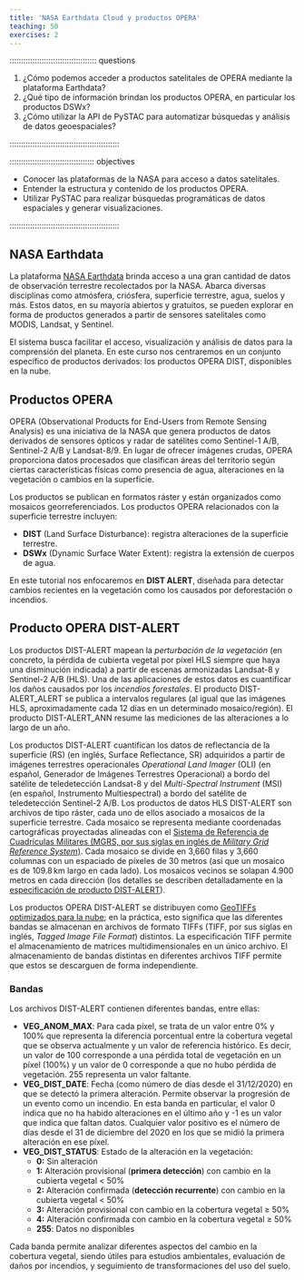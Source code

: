 ```yaml
---
title: 'NASA Earthdata Cloud y productos OPERA'
teaching: 50
exercises: 2
---
```


:::::::::::::::::::::::::::::::::::::: questions 

1. ¿Cómo podemos acceder a productos satelitales de OPERA mediante la plataforma Earthdata?
2. ¿Qué tipo de información brindan los productos OPERA, en particular los productos DSWx?
3. ¿Cómo utilizar la API de PySTAC para automatizar búsquedas y análisis de datos geoespaciales?

::::::::::::::::::::::::::::::::::::::::::::::::

::::::::::::::::::::::::::::::::::::: objectives

- Conocer las plataformas de la NASA para acceso a datos satelitales.
- Entender la estructura y contenido de los productos OPERA.
- Utilizar PySTAC para realizar búsquedas programáticas de datos espaciales y generar visualizaciones.


::::::::::::::::::::::::::::::::::::::::::::::::


## NASA Earthdata

La plataforma [NASA Earthdata](https://www.earthdata.nasa.gov/) brinda acceso a una gran cantidad de datos de observación terrestre recolectados por la NASA. Abarca diversas disciplinas como atmósfera, criósfera, superficie terrestre, agua, suelos y más. Estos datos, en su mayoría abiertos y gratuitos, se pueden explorar en forma de productos generados a partir de sensores satelitales como MODIS, Landsat, y Sentinel.

El sistema busca facilitar el acceso, visualización y análisis de datos para la comprensión del planeta. En este curso nos centraremos en un conjunto específico de productos derivados: los productos OPERA DIST, disponibles en la nube.


## Productos OPERA

OPERA (Observational Products for End-Users from Remote Sensing Analysis) es una iniciativa de la NASA que genera productos de datos derivados de sensores ópticos y radar de satélites como Sentinel-1 A/B, Sentinel-2 A/B y Landsat-8/9. En lugar de ofrecer imágenes crudas, OPERA proporciona datos procesados que clasifican áreas del territorio según ciertas características físicas como presencia de agua, alteraciones en la vegetación o cambios en la superficie.

Los productos se publican en formatos ráster y están organizados como mosaicos georreferenciados. Los productos OPERA relacionados con la superficie terrestre incluyen:

- **DIST** (Land Surface Disturbance): registra alteraciones de la superficie terrestre.
- **DSWx** (Dynamic Surface Water Extent): registra la extensión de cuerpos de agua.

En este tutorial nos enfocaremos en **DIST ALERT**, diseñada para detectar cambios recientes en la vegetación como los causados por deforestación o incendios.



## Producto OPERA DIST-ALERT

Los productos DIST-ALERT mapean la _perturbación de la vegetación_ (en concreto, la pérdida de cubierta vegetal por píxel HLS siempre que haya una disminución indicada) a partir de escenas armonizadas Landsat-8 y Sentinel-2 A/B (HLS). Una de las aplicaciones de estos datos es cuantificar los daños causados por los _incendios forestales_. El producto DIST-ALERT_ALERT se publica a intervalos regulares (al igual que las imágenes HLS, aproximadamente cada 12 días en un determinado mosaico/región). El producto DIST-ALERT_ANN resume las mediciones de las alteraciones a lo largo de un año.

Los productos DIST-ALERT cuantifican los datos de reflectancia de la superficie (RS) (en inglés, Surface Reflectance, SR) adquiridos a partir de imágenes terrestres operacionales _Operational Land Imager_ (OLI) (en español, Generador de Imágenes Terrestres Operacional) a bordo del satélite de teledetección Landsat-8 y del _Multi-Spectral Instrument_ (MSI) (en español, Instrumento Multiespectral) a bordo del satélite de teledetección Sentinel-2 A/B. Los productos de datos HLS DIST-ALERT son archivos de tipo ráster, cada uno de ellos asociado a mosaicos de la superficie terrestre. Cada mosaico se representa mediante coordenadas cartográficas proyectadas alineadas con el [Sistema de Referencia de Cuadrículas Militares (MGRS, por sus siglas en inglés de _Military Grid Reference System_)](https://en.wikipedia.org/wiki/Military_Grid_Reference_System). Cada mosaico se divide en 3,660 filas y 3,660 columnas con un espaciado de píxeles de 30 metros (así que un mosaico es de $109.8\,\mathrm{km}$ largo en cada lado). Los mosaicos vecinos se solapan 4.900 metros en cada dirección (los detalles se describen detalladamente en la [especificación de producto DIST-ALERT](https://d2pn8kiwq2w21t.cloudfront.net/documents/OPERA_DIST_HLS_Product_Specification_V1.pdf)).

Los productos OPERA DIST-ALERT se distribuyen como [GeoTIFFs optimizados para la nube](https://www.cogeo.org/); en la práctica, esto significa que las diferentes bandas se almacenan en archivos de formato TIFFs (TIFF, por sus siglas en inglés, _Tagged Image File Format_) distintos. La especificación TIFF permite el almacenamiento de matrices multidimensionales en un único archivo. El almacenamiento de bandas distintas en diferentes archivos TIFF permite que estos se descarguen de forma independiente.

### Bandas

Los archivos DIST-ALERT contienen diferentes bandas, entre ellas:

- **VEG_ANOM_MAX**: Para cada píxel, se trata de un valor entre 0% y 100% que representa la diferencia porcentual entre la cobertura vegetal que se observa actualmente y un valor de referencia histórico. Es decir, un valor de 100 corresponde a una pérdida total de vegetación en un píxel (100%) y un valor de 0 corresponde a que no hubo pérdida de vegetación. 255 representa un valor faltante. 
- **VEG_DIST_DATE**: Fecha (como número de días desde el 31/12/2020) en que se detectó la primera alteración. Permite observar la progresión de un evento como un incendio. En esta banda en particular, el valor 0 indica que no ha habido alteraciones en el último año y -1 es un valor que indica que faltan datos. Cualquier valor positivo es el número de días desde el 31 de diciembre del 2020 en los que se midió la primera alteración en ese píxel.
- **VEG_DIST_STATUS**: Estado de la alteración en la vegetación:
    - **0:** Sin alteración
    - **1:** Alteración provisional (**primera detección**) con cambio en la cubierta vegetal < 50%
    - **2:** Alteración confirmada (**detección recurrente**) con cambio en la cubierta vegetal < 50%
    - **3:** Alteración provisional con cambio en la cobertura vegetal ≥ 50%
    - **4:** Alteración confirmada con cambio en la cobertura vegetal ≥ 50%
    - **255**: Datos no disponibles


Cada banda permite analizar diferentes aspectos del cambio en la cobertura vegetal, siendo útiles para estudios ambientales, evaluación de daños por incendios, y seguimiento de transformaciones del uso del suelo.


